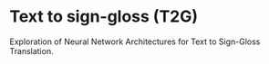 # Text to sign-gloss (T2G)

Exploration of Neural Network Architectures for Text to Sign-Gloss Translation.
